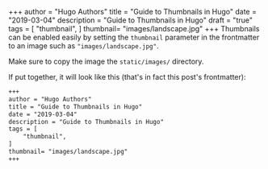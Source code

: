 +++
author = "Hugo Authors"
title = "Guide to Thumbnails in Hugo"
date = "2019-03-04"
description = "Guide to Thumbnails in Hugo"
draft = "true"
tags = [
    "thumbnail",
]
thumbnail= "images/landscape.jpg"
+++
Thumbnails can be enabled easily by setting the `thumbnail` parameter in the frontmatter to an image such as `"images/landscape.jpg"`. 

Make sure to copy the image the `static/images/` directory.

If put together, it will look like this (that's in fact this post's frontmatter):

```md
+++
author = "Hugo Authors"
title = "Guide to Thumbnails in Hugo"
date = "2019-03-04"
description = "Guide to Thumbnails in Hugo"
tags = [
    "thumbnail",
]
thumbnail= "images/landscape.jpg"
+++
```


